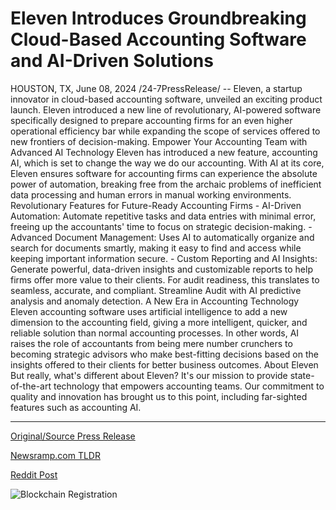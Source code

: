 # Eleven Introduces Groundbreaking Cloud-Based Accounting Software and AI-Driven Solutions

HOUSTON, TX, June 08, 2024 /24-7PressRelease/ -- Eleven, a startup innovator in cloud-based accounting software, unveiled an exciting product launch. Eleven introduced a new line of revolutionary, AI-powered software specifically designed to prepare accounting firms for an even higher operational efficiency bar while expanding the scope of services offered to new frontiers of decision-making.  Empower Your Accounting Team with Advanced AI Technology  Eleven has introduced a new feature, accounting AI, which is set to change the way we do our accounting. With AI at its core, Eleven ensures software for accounting firms can experience the absolute power of automation, breaking free from the archaic problems of inefficient data processing and human errors in manual working environments.  Revolutionary Features for Future-Ready Accounting Firms  - AI-Driven Automation: Automate repetitive tasks and data entries with minimal error, freeing up the accountants' time to focus on strategic decision-making. - Advanced Document Management: Uses AI to automatically organize and search for documents smartly, making it easy to find and access while keeping important information secure. - Custom Reporting and AI Insights: Generate powerful, data-driven insights and customizable reports to help firms offer more value to their clients.  For audit readiness, this translates to seamless, accurate, and compliant. Streamline Audit with AI predictive analysis and anomaly detection.  A New Era in Accounting Technology  Eleven accounting software uses artificial intelligence to add a new dimension to the accounting field, giving a more intelligent, quicker, and reliable solution than normal accounting processes. In other words, AI raises the role of accountants from being mere number crunchers to becoming strategic advisors who make best-fitting decisions based on the insights offered to their clients for better business outcomes.  About Eleven   But really, what's different about Eleven? It's our mission to provide state-of-the-art technology that empowers accounting teams. Our commitment to quality and innovation has brought us to this point, including far-sighted features such as accounting AI. 

---

[Original/Source Press Release](https://www.24-7pressrelease.com/press-release/511527/eleven-introduces-groundbreaking-cloud-based-accounting-software-and-ai-driven-solutions)
                    

[Newsramp.com TLDR](None) 



[Reddit Post](https://www.reddit.com/r/Business_NewsRamp/comments/1dax47v/eleven_unveils_revolutionary_aipowered_accounting/) 



![Blockchain Registration](https://cdn.newsramp.app/24-7PressRelease/qrcode/246/8/mendL2ZK.webp)